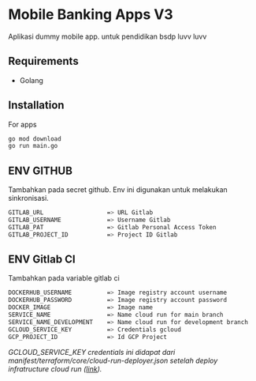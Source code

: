 # Mobile Banking Apps V3
Aplikasi dummy mobile app.
untuk pendidikan bsdp luvv luvv

## Requirements
- Golang

## Installation
For apps
```bash
go mod download
go run main.go
```

## ENV GITHUB
Tambahkan pada secret github. Env ini digunakan untuk melakukan sinkronisasi.
```bash
GITLAB_URL                  => URL Gitlab
GITLAB_USERNAME             => Username Gitlab
GITLAB_PAT                  => Gitlab Personal Access Token
GITLAB_PROJECT_ID           => Project ID Gitlab
```


## ENV Gitlab CI
Tambahkan pada variable gitlab ci
```bash
DOCKERHUB_USERNAME          => Image registry account username
DOCKERHUB_PASSWORD          => Image registry account password
DOCKER_IMAGE                => Image name
SERVICE_NAME                => Name cloud run for main branch
SERVICE_NAME_DEVELOPMENT    => Name cloud run for development branch
GCLOUD_SERVICE_KEY          => Credentials gcloud
GCP_PROJECT_ID              => Id GCP Project
```
_GCLOUD_SERVICE_KEY credentials ini didapat dari manifest/terraform/core/cloud-run-deployer.json setelah deploy infratructure cloud run ([link](https://gitlab.com/fitraelbi/mobile-banking-v3/-/tree/main/manifest/terraform/core?ref_type=heads))._
